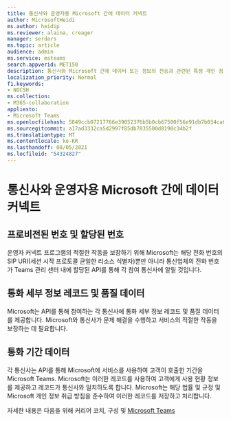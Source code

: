 ```yaml
---
title: 통신사와 운영자용 Microsoft 간에 데이터 커넥트
author: MicrosoftHeidi
ms.author: heidip
ms.reviewer: alaina, creager
manager: serdars
ms.topic: article
audience: admin
ms.service: msteams
search.appverid: MET150
description: 통신사와 Microsoft 간에 데이터 또는 정보의 전송과 관련된 특정 개인 정보, 특히 운영자 커넥트.
localization_priority: Normal
f1.keywords:
- NOCSH
ms.collection:
- M365-collaboration
appliesto:
- Microsoft Teams
ms.openlocfilehash: 5849ccb07217766e39052376b5b0cb67500f56e91db7b034ca62e0a605954ffa
ms.sourcegitcommit: a17ad3332ca5d2997f85db7835500d8190c34b2f
ms.translationtype: MT
ms.contentlocale: ko-KR
ms.lasthandoff: 08/05/2021
ms.locfileid: "54324827"
---
```

# <a name="data-transfers-between-carriers-and-microsoft-for-operator-connect"></a>통신사와 운영자용 Microsoft 간에 데이터 커넥트

## <a name="provisioned-and-assigned-numbers"></a>프로비전된 번호 및 할당된 번호

운영자 커넥트 프로그램의 적절한 작동을 보장하기 위해 Microsoft는 해당 전화 번호의 SIP URI(세션 시작 프로토콜 균일한 리소스 식별자)뿐만 아니라 통신업체의 전화 번호가 Teams 관리 센터 내에 할당된 API를 통해 각 참여 통신사에 알릴 것입니다.

## <a name="call-detail-records-and-quality-data"></a>통화 세부 정보 레코드 및 품질 데이터

Microsoft는 API를 통해 참여하는 각 통신사에 통화 세부 정보 레코드 및 품질 데이터를 제공합니다. Microsoft와 통신사가 문제 해결을 수행하고 서비스의 적절한 작동을 보장하는 데 필요합니다.

## <a name="call-duration-data"></a>통화 기간 데이터

각 통신사는 API를 통해 Microsoft에 서비스를 사용하여 고객이 호출한 기간을 Microsoft Teams. Microsoft는 이러한 레코드를 사용하여 고객에게 사용 현황 정보를 제공하고 레코드가 통신사와 일치하도록 합니다. Microsoft는 해당 법률 및 규정 및 Microsoft 개인 정보 취급 방침을 준수하여 이러한 레코드를 저장하고 처리합니다.

자세한 내용은 다음을 위해 커리어 코치, 구성 및 [Microsoft Teams](career-coach.md)
